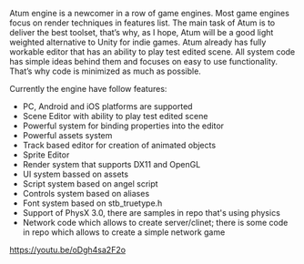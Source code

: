 
Atum engine is a newcomer in a row of game engines. Most game engines focus on render
techniques in features list. The main task of Atum is to deliver the best toolset, that’s why,
as I hope, Atum will be a good light weighted alternative to Unity for indie games. Atum already
has fully workable editor that has an ability to play test edited scene. All system code has
simple ideas behind them and focuses on easy to use functionality. That’s why code is minimized
as much as possible.

Currently the engine have follow features:

- PC, Android and iOS platforms are supported
- Scene Editor with ability to play test edited scene
- Powerful system for binding properties into the editor
- Powerful assets system
- Track based editor for creation of animated objects
- Sprite Editor
- Render system that supports DX11 and OpenGL
- UI system bassed on assets
- Script system based on angel script
- Controls system based on aliases
- Font system based on stb_truetype.h
- Support of PhysX 3.0, there are samples in repo that's using physics
- Network code which allows to create server/clinet; there is some code in repo which allows
  to create a simple network game

https://youtu.be/oDgh4sa2F2o
